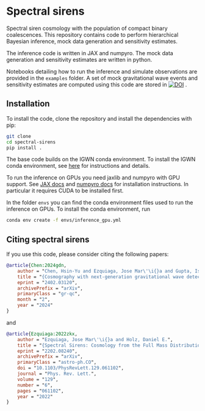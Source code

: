 # Spectral sirens

Spectral siren cosmology with the population of compact binary coalescences. This repository contains code to perform hierarchical Bayesian inference, mock data generation and sensitivity estimates.

The inference code is written in JAX and numpyro. The mock data generation and sensitivity estimates are written in python.

Notebooks detailing how to run the inference and simulate observations are provided in the `examples` folder. A set of mock gravitational wave events and sensitivity estimates are computed using this code are stored in [![DOI](https://zenodo.org/badge/DOI/10.5281/zenodo.10655745.svg)](https://doi.org/10.5281/zenodo.10655745)
.

## Installation

To install the code, clone the repository and install the dependencies with pip:

```bash
git clone
cd spectral-sirens
pip install .
```

The base code builds on the IGWN conda environment. To install the IGWN conda environment, see [here](https://computing.docs.ligo.org/conda/environments/igwn/) for instructions and details.

To run the inference on GPUs you need jaxlib and numpyro with GPU support. See [JAX docs](https://github.com/google/jax#pip-installation-gpu-cuda) and [numpyro docs](https://num.pyro.ai/en/latest/getting_started.html) for installation instructions. In particular it requires CUDA to be installed first.

In the folder `envs` you can find the conda environment files used to run the inference on GPUs. To install the conda environment, run

```bash
conda env create -f envs/inference_gpu.yml
```

## Citing spectral sirens

If you use this code, please consider citing the following papers:

```bibtex
@article{Chen:2024gdn,
    author = "Chen, Hsin-Yu and Ezquiaga, Jose Mar\'\i{}a and Gupta, Ish",
    title = "{Cosmography with next-generation gravitational wave detectors}",
    eprint = "2402.03120",
    archivePrefix = "arXiv",
    primaryClass = "gr-qc",
    month = "2",
    year = "2024"
}
```

and
    
```bibtex
@article{Ezquiaga:2022zkx,
    author = "Ezquiaga, Jose Mar\'\i{}a and Holz, Daniel E.",
    title = "{Spectral Sirens: Cosmology from the Full Mass Distribution of Compact Binaries}",
    eprint = "2202.08240",
    archivePrefix = "arXiv",
    primaryClass = "astro-ph.CO",
    doi = "10.1103/PhysRevLett.129.061102",
    journal = "Phys. Rev. Lett.",
    volume = "129",
    number = "6",
    pages = "061102",
    year = "2022"
}
```
